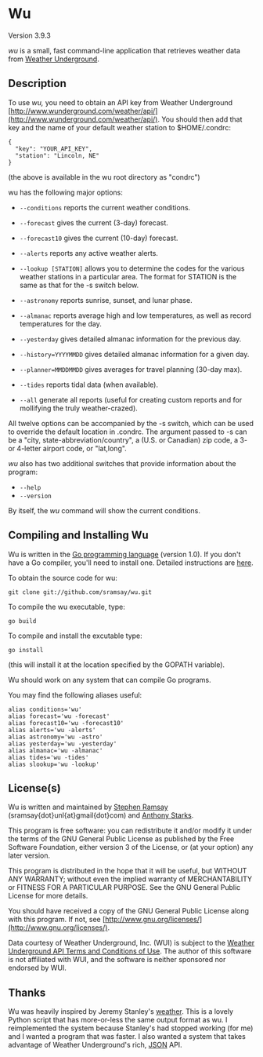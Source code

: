 
Wu
==========

Version 3.9.3

_wu_ is a small, fast command-line application that retrieves weather data from [Weather Underground](http://www.wunderground.com).

Description
-----------

To use _wu,_ you need to obtain an API key from Weather Underground [http://www.wunderground.com/weather/api/](http://www.wunderground.com/weather/api/).  You should then add that key and the name of your default weather station to $HOME/.condrc:

	{
	  "key": "YOUR_API_KEY",
	  "station": "Lincoln, NE"
	}

(the above is available in the wu root directory as "condrc")

wu has the following major options:

* `--conditions` reports the current weather conditions.

* `--forecast` gives the current (3-day) forecast.

* `--forecast10` gives the current (10-day) forecast.

* `--alerts` reports any active weather alerts.

* `--lookup [STATION]` allows you to determine the codes for the various weather stations in a particular area.  The format for STATION is the same as that for the -s switch below.

* `--astronomy` reports sunrise, sunset, and lunar phase.

* `--almanac` reports average high and low temperatures, as well as record temperatures for the day.

* `--yesterday` gives detailed almanac information for the previous day.

* `--history=YYYYMMDD` gives detailed almanac information for a given day.
* `--planner=MMDDMMDD` gives averages for travel planning (30-day max).
* `--tides` reports tidal data (when available).

* `--all` generate all reports (useful for creating custom reports and for mollifying the truly weather-crazed).
	
All twelve options can be accompanied by the -s switch, which can be used to override the default location in .condrc.  The argument passed to -s can be a "city, state-abbreviation/country", a (U.S. or Canadian) zip code, a 3- or 4-letter airport code, or "lat,long".

_wu_ also has two additional switches that provide information about the program:

* `--help`
* `--version`

By itself, the _wu_ command will show the current conditions.

Compiling and Installing Wu 
---------------------------

Wu is written in the [Go programming language](http://golang.org/) (version 1.0).  If you don't have a Go compiler, you'll need to install one.  Detailed instructions are [here](http://golang.org/doc/install.html).

To obtain the source code for wu:

    git clone git://github.com/sramsay/wu.git

To compile the wu executable, type:

    go build

To compile and install the excutable type:

    go install

(this will install it at the location specified by the GOPATH variable).

Wu should work on any system that can compile Go programs.

You may find the following aliases useful:

    alias conditions='wu'
    alias forecast='wu -forecast'
    alias forecast10='wu -forecast10'
    alias alerts='wu -alerts'
    alias astronomy='wu -astro'
    alias yesterday='wu -yesterday'
    alias almanac='wu -almanac'
    alias tides='wu -tides'
    alias slookup='wu -lookup'

License(s)
---------

Wu is written and maintained by [Stephen Ramsay](http://lenz.unl.edu/) (sramsay{dot}unl{at}gmail{dot}com) and [Anthony Starks](http://mindchunk.blogspot.com/).

This program is free software: you can redistribute it and/or modify it under the terms of the GNU General Public License as published by the Free Software Foundation, either version 3 of the License, or (at your option) any later version.

This program is distributed in the hope that it will be useful, but WITHOUT ANY WARRANTY; without even the implied warranty of MERCHANTABILITY or FITNESS FOR A PARTICULAR PURPOSE.  See the GNU General Public License for more details.

You should have received a copy of the GNU General Public License along with this program.  If not, see [http://www.gnu.org/licenses/](http://www.gnu.org/licenses/).

Data courtesy of Weather Underground, Inc. (WUI) is subject to the [Weather Underground API Terms and Conditions of Use](http://www.wunderground.com/weather/api/d/terms.html).  The author of this software is not affiliated with WUI, and the software is neither sponsored nor endorsed by WUI.

Thanks
------

Wu was heavily inspired by Jeremy Stanley's [weather](http://fungi.yuggoth.org/weather/).  This is a lovely Python script that has more-or-less the same output format as wu.  I reimplemented the system because Stanley's had stopped working (for me) and I wanted a program that was faster.  I also wanted a system that takes advantage of Weather Underground's rich, [JSON](http://www.json.org/) API.
